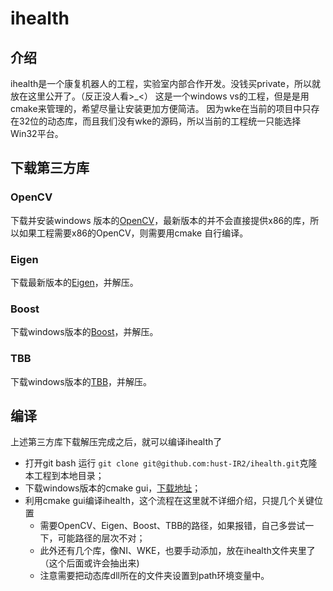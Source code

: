 # ihealth
## 介绍
ihealth是一个康复机器人的工程，实验室内部合作开发。没钱买private，所以就放在这里公开了。（反正没人看>_<）
这是一个windows vs的工程，但是是用cmake来管理的，希望尽量让安装更加方便简洁。
因为wke在当前的项目中只存在32位的动态库，而且我们没有wke的源码，所以当前的工程统一只能选择Win32平台。

## 下载第三方库

### OpenCV
下载并安装windows 版本的[OpenCV](https://opencv.org/releases.html)，最新版本的并不会直接提供x86的库，所以如果工程需要x86的OpenCV，则需要用cmake
自行编译。
### Eigen
下载最新版本的[Eigen](http://eigen.tuxfamily.org/index.php?title=Main_Page)，并解压。
### Boost
下载windows版本的[Boost](http://www.boost.org/users/history/version_1_65_1.html)，并解压。
### TBB
下载windows版本的[TBB](https://github.com/01org/tbb/releases)，并解压。

## 编译
上述第三方库下载解压完成之后，就可以编译ihealth了
* 打开git bash 运行 `git clone git@github.com:hust-IR2/ihealth.git`克隆本工程到本地目录；
* 下载windows版本的cmake gui，[下载地址](https://cmake.org/download/)；
* 利用cmake gui编译ihealth，这个流程在这里就不详细介绍，只提几个关键位置
  * 需要OpenCV、Eigen、Boost、TBB的路径，如果报错，自己多尝试一下，可能路径的层次不对；
  * 此外还有几个库，像NI、WKE，也要手动添加，放在ihealth文件夹里了（这个后面或许会抽出来)
  * 注意需要把动态库dll所在的文件夹设置到path环境变量中。
